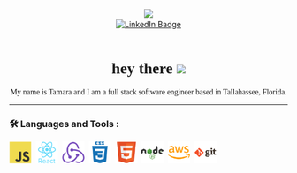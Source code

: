 <div id="header" align="center">
  <img src="https://i.giphy.com/media/v1.Y2lkPTc5MGI3NjExZWxsdnVtc2huYzFtdzl5bXUwZnVxOXA3cjM2bmIxbWZrZjF0a2xuNyZlcD12MV9pbnRlcm5hbF9naWZfYnlfaWQmY3Q9Zw/f3CtEsJ72j86DIumaJ/giphy.gif" width="100"/>
</div>

<div id="badges" align="center">
  <a href="https://www.linkedin.com/in/tamara-j-mousa/">
    <img src="https://img.shields.io/badge/LinkedIn-blue?style=for-the-badge&logo=linkedin&logoColor=white" alt="LinkedIn Badge"/>
  </a>
  <div>
  <img src="https://komarev.com/ghpvc/?username=T3Mousa&style=flat-square&color=blue" alt=""/>
  </div>
</div>

<h1 align="center"  style="font-family:Tahoma">
  hey there
  <img src="https://media.giphy.com/media/hvRJCLFzcasrR4ia7z/giphy.gif" width="30px"/>
</h1>

<p align="center" style="font-family:Tahoma">
  My name is Tamara and I am a full stack software engineer based in Tallahassee, Florida. 
</p>

---

### :hammer_and_wrench: Languages and Tools :

<div>
  
  <img src="https://github.com/devicons/devicon/blob/master/icons/javascript/javascript-original.svg" title="JavaScript" alt="JavaScript" width="40" height="40"/>&nbsp;
  <img src="https://github.com/devicons/devicon/blob/master/icons/react/react-original-wordmark.svg" title="React" alt="React" width="40" height="40"/>&nbsp;
  <img src="https://github.com/devicons/devicon/blob/master/icons/redux/redux-original.svg" title="Redux" alt="Redux " width="40" height="40"/>&nbsp;
  <img src="https://github.com/devicons/devicon/blob/master/icons/css3/css3-plain-wordmark.svg"  title="CSS3" alt="CSS" width="40" height="40"/>&nbsp;
  <img src="https://github.com/devicons/devicon/blob/master/icons/html5/html5-original.svg" title="HTML5" alt="HTML" width="40" height="40"/>&nbsp;
  <img src="https://github.com/devicons/devicon/blob/master/icons/nodejs/nodejs-original-wordmark.svg" title="NodeJS" alt="NodeJS" width="40" height="40"/>&nbsp;
  <img src="https://github.com/devicons/devicon/blob/master/icons/amazonwebservices/amazonwebservices-plain-wordmark.svg" title="AWS" alt="AWS" width="40" height="40"/>&nbsp;
  <img src="https://github.com/devicons/devicon/blob/master/icons/git/git-original-wordmark.svg" alt="Git" width="40" height="40"/>
</div>

